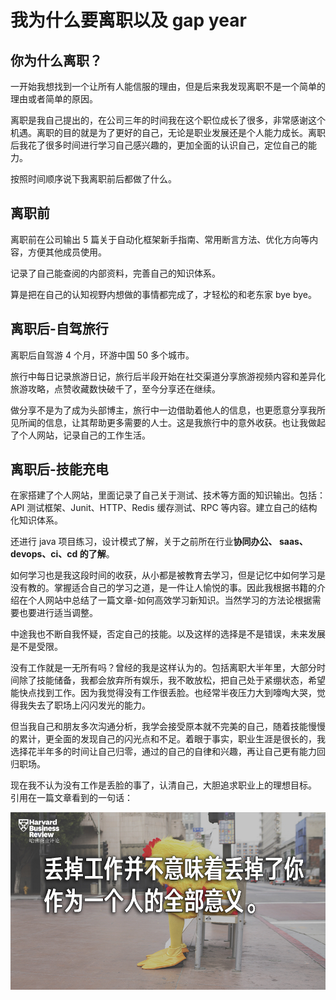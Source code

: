 # 我为什么要离职以及 gap year  <!-- {docsify-ignore} -->
## 你为什么离职？
一开始我想找到一个让所有人能信服的理由，但是后来我发现离职不是一个简单的理由或者简单的原因。

离职是我自己提出的，在公司三年的时间我在这个职位成长了很多，非常感谢这个机遇。离职的目的就是为了更好的自己，无论是职业发展还是个人能力成长。离职后我花了很多时间进行学习自己感兴趣的，更加全面的认识自己，定位自己的能力。

按照时间顺序说下我离职前后都做了什么。

## 离职前
离职前在公司输出 5 篇关于自动化框架新手指南、常用断言方法、优化方向等内容，方便其他成员使用。

记录了自己能查阅的内部资料，完善自己的知识体系。

算是把在自己的认知视野内想做的事情都完成了，才轻松的和老东家 bye bye。

## 离职后-自驾旅行
离职后自驾游 4 个月，环游中国 50 多个城市。

旅行中每日记录旅游日记，旅行后半段开始在社交渠道分享旅游视频内容和差异化旅游攻略，点赞收藏数快破千了，至今分享还在继续。

做分享不是为了成为头部博主，旅行中一边借助着他人的信息，也更愿意分享我所见所闻的信息，让其帮助更多需要的人士。这是我旅行中的意外收获。也让我做起了个人网站，记录自己的工作生活。

## 离职后-技能充电

在家搭建了个人网站，里面记录了自己关于测试、技术等方面的知识输出。包括：API 测试框架、Junit、HTTP、Redis 缓存测试、RPC 等内容。建立自己的结构化知识体系。

还进行 java 项目练习，设计模式了解，关于之前所在行业**协同办公、 saas、devops、ci、cd 的了解**。

如何学习也是我这段时间的收获，从小都是被教育去学习，但是记忆中如何学习是没有教的。掌握适合自己的学习之道，是一件让人愉悦的事。因此我根据书籍的介绍在个人网站中总结了一篇文章-如何高效学习新知识。当然学习的方法论根据需要也要进行适当调整。

中途我也不断自我怀疑，否定自己的技能。以及这样的选择是不是错误，未来发展是不是受限。

没有工作就是一无所有吗？曾经的我是这样认为的。包括离职大半年里，大部分时间除了技能储备，我都会放弃所有娱乐，我不敢放松，把自己处于紧绷状态，希望能快点找到工作。因为我觉得没有工作很丢脸。也经常半夜压力大到嚎啕大哭，觉得我失去了职场上闪闪发光的能力。

但当我自己和朋友多次沟通分析，我学会接受原本就不完美的自己，随着技能慢慢的累计，更全面的发现自己的闪光点和不足。着眼于事实，职业生涯是很长的，我选择花半年多的时间让自己归零，通过的自己的自律和兴趣，再让自己更有能力回归职场。

现在我不认为没有工作是丢脸的事了，认清自己，大胆追求职业上的理想目标。      
引用在一篇文章看到的一句话：

![](_media/work.png)